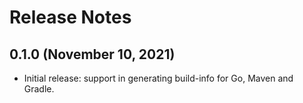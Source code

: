 # Release Notes

## 0.1.0 (November 10, 2021)
- Initial release: support in generating build-info for Go, Maven and Gradle.
